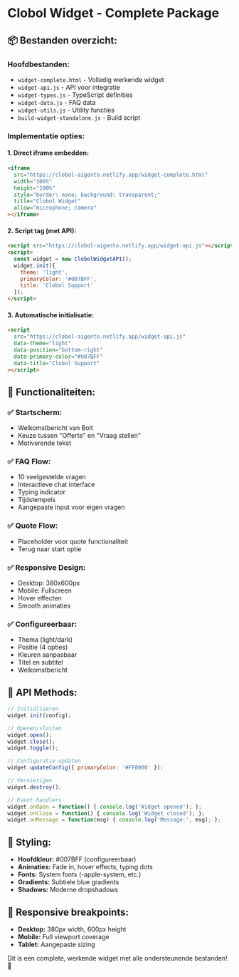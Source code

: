 # Clobol Widget - Complete Package

## 📦 **Bestanden overzicht:**

### **Hoofdbestanden:**
- `widget-complete.html` - Volledig werkende widget
- `widget-api.js` - API voor integratie
- `widget-types.js` - TypeScript definities
- `widget-data.js` - FAQ data
- `widget-utils.js` - Utility functies
- `build-widget-standalone.js` - Build script

### **Implementatie opties:**

#### **1. Direct iframe embedden:**
```html
<iframe 
  src="https://clobol-aigento.netlify.app/widget-complete.html"
  width="100%"
  height="100%"
  style="border: none; background: transparent;"
  title="Clobol Widget"
  allow="microphone; camera"
></iframe>
```

#### **2. Script tag (met API):**
```html
<script src="https://clobol-aigento.netlify.app/widget-api.js"></script>
<script>
  const widget = new ClobolWidgetAPI();
  widget.init({
    theme: 'light',
    primaryColor: '#007BFF',
    title: 'Clobol Support'
  });
</script>
```

#### **3. Automatische initialisatie:**
```html
<script 
  src="https://clobol-aigento.netlify.app/widget-api.js"
  data-theme="light"
  data-position="bottom-right"
  data-primary-color="#007BFF"
  data-title="Clobol Support"
></script>
```

## 🎯 **Functionaliteiten:**

### **✅ Startscherm:**
- Welkomstbericht van Bolt
- Keuze tussen "Offerte" en "Vraag stellen"
- Motiverende tekst

### **✅ FAQ Flow:**
- 10 veelgestelde vragen
- Interactieve chat interface
- Typing indicator
- Tijdstempels
- Aangepaste input voor eigen vragen

### **✅ Quote Flow:**
- Placeholder voor quote functionaliteit
- Terug naar start optie

### **✅ Responsive Design:**
- Desktop: 380x600px
- Mobile: Fullscreen
- Hover effecten
- Smooth animaties

### **✅ Configureerbaar:**
- Thema (light/dark)
- Positie (4 opties)
- Kleuren aanpasbaar
- Titel en subtitel
- Welkomstbericht

## 🔧 **API Methods:**

```javascript
// Initialiseren
widget.init(config);

// Openen/sluiten
widget.open();
widget.close();
widget.toggle();

// Configuratie updaten
widget.updateConfig({ primaryColor: '#FF0000' });

// Vernietigen
widget.destroy();

// Event handlers
widget.onOpen = function() { console.log('Widget opened'); };
widget.onClose = function() { console.log('Widget closed'); };
widget.onMessage = function(msg) { console.log('Message:', msg); };
```

## 🎨 **Styling:**

- **Hoofdkleur:** #007BFF (configureerbaar)
- **Animaties:** Fade in, hover effects, typing dots
- **Fonts:** System fonts (-apple-system, etc.)
- **Gradients:** Subtiele blue gradients
- **Shadows:** Moderne dropshadows

## 📱 **Responsive breakpoints:**

- **Desktop:** 380px width, 600px height
- **Mobile:** Full viewport coverage
- **Tablet:** Aangepaste sizing

Dit is een complete, werkende widget met alle ondersteunende bestanden! 🚀